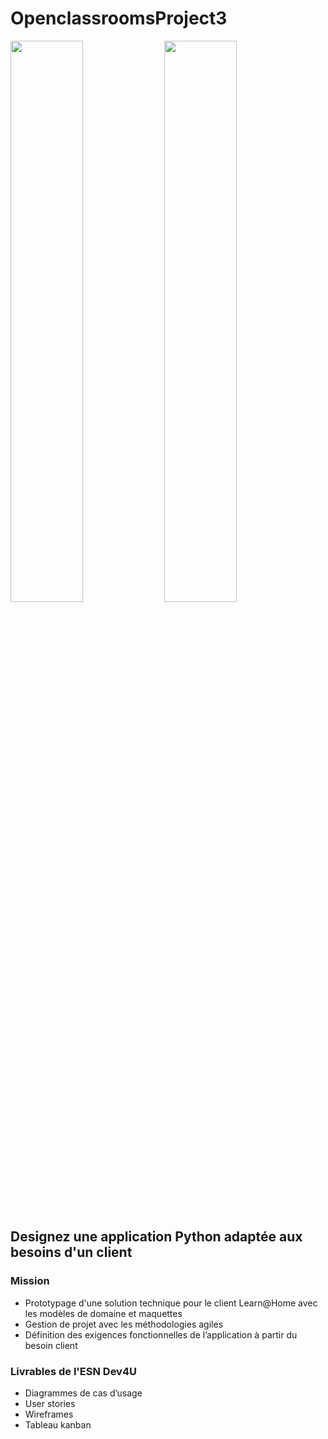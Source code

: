 # OpenclassroomsProject3
<img src="https://user-images.githubusercontent.com/76613773/193290753-faaccaa0-299a-4402-8a6d-328ef9c5dd0e.jpg" width="48%" /> <img src="https://user-images.githubusercontent.com/76613773/193290782-d14cf977-e56d-49c6-a5f4-28075daf01d8.jpg" width="48%" />

## Designez une application Python adaptée aux besoins d'un client

### Mission
- Prototypage d'une solution technique pour le client Learn@Home avec les modèles de domaine et maquettes
- Gestion de projet avec les méthodologies agiles
- Définition des exigences fonctionnelles de l’application à partir du besoin client

### Livrables de l'ESN Dev4U
- Diagrammes de cas d’usage
- User stories
- Wireframes
- Tableau kanban
